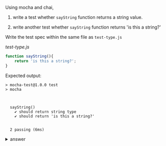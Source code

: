 Using mocha and chai, 

1. write a test whether `sayString` function returns a string value. 

2. write another test whether `sayString` function returns 'is this a string?'

Write the test spec within the same file as `test-type.js`


<em>test-type.js</em>

```js
function sayString(){
    return 'is this a string?';
}
```

Expected output:

```
> mocha-test@1.0.0 test
> mocha



  sayString()
    ✔ should return string type
    ✔ should return 'is this a string?'


  2 passing (6ms)
```

<details>

  <summary>answer</summary>

```js
const chai = require('chai');
const expect = chai.expect;

describe('sayString()',function(){
    
    let result;
    
    beforeEach(function(){
        result = sayString();
    });

    it('should return string type', function(){
        expect(result).to.be.a('string');
    });

    it("should return 'is this a string?'", function(){
        expect(result).to.equal('is this a string?');
    });
});
```


</details>
